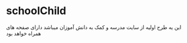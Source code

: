 # schoolChild
این یه طرح اولیه از سایت مدرسه و کمک به دانش آموزان میباشد دارای صفحه های همراه خواهد بود 
